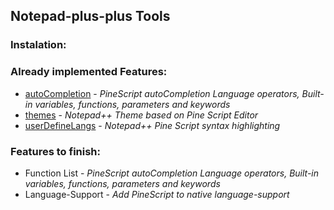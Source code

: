 <a name="Notepad-plus-plus Tools" />

## Notepad-plus-plus Tools

<a name="Instalation" />


### Instalation:



<a name="Already implemented Features:" />

### Already implemented Features:
- [autoCompletion](https://github.com/RodrigoKazuma/PineScript-Utils/tree/main/notepad-plus-plus/autoCompletion) - *PineScript autoCompletion Language operators, Built-in variables, functions, parameters and keywords*
- [themes](https://github.com/RodrigoKazuma/PineScript-Utils/tree/main/notepad-plus-plus/themes) - *Notepad++ Theme based on Pine Script Editor*
- [userDefineLangs](https://github.com/RodrigoKazuma/PineScript-Utils/tree/main/notepad-plus-plus/userDefineLangs) - *Notepad++ Pine Script syntax highlighting*

<a name="Features to finish:" />

### Features to finish:

- Function List - *PineScript autoCompletion Language operators, Built-in variables, functions, parameters and keywords*
- Language-Support - *Add PineScript to native language-support*
